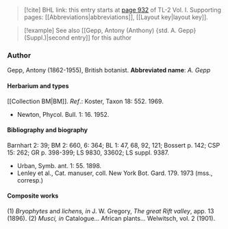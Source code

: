 > [!cite] BHL link: this entry starts at [page 932](https://www.biodiversitylibrary.org/page/33121063) of TL-2 Vol. I.
> Supporting pages: [[Abbreviations|abbreviations]], [[Layout key|layout key]].

> [!example] See also [[Gepp, Antony (Anthony) {std. A. Gepp} (Suppl.)|second entry]] for this author

### Author

Gepp, Antony (1862-1955), British botanist. 
**Abbreviated name**: *A. Gepp*

#### Herbarium and types

[[Collection BM|BM]].
*Ref*.: Koster, Taxon 18: 552. 1969.
- Newton, Phycol. Bull. 1: 16. 1952.

#### Bibliography and biography

Barnhart 2: 39; BM 2: 660, 6: 364; BL 1: 47, 68, 92, 121; Bossert p. 142; CSP 15: 262; GR p. 398-399; LS 9830, 33602; LS suppl. 9387.
- Urban, Symb. ant. 1: 55. 1898.
- Lenley et al., Cat. manuser, coll. New York Bot. Gard. 179. 1973 (mss., corresp.)

#### Composite works

(1) *Bryophytes* and *lichens, in* J. W. Gregory, *The great Rift valley*, app. 13 (1896).
(2) *Musci, in* Catalogue... African plants... Welwitsch, vol. 2 (1901).

